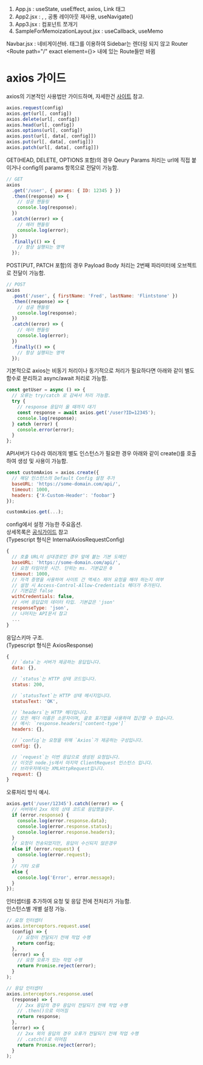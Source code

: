 1. App.js : useState, useEffect, axios, Link 태그
2. App2.jsx : <ButtonComponent />, <TextFieldComponent />, <TableComponent /> 공통 레이아웃 재사용, useNavigate()
3. App3.jsx : 컴포넌트 쪼개기
4. SampleForMemoizationLayout.jsx : useCallback, useMemo

Navbar.jsx : 네비게이션바. <Outlet /> 태그를 이용하여 Sidebar는 렌더링 되지 않고 Router <Route path="/" exact element={<Navbar />}> 내에 있는 Route들만 바뀜


# axios 가이드

axios의 기본적인 사용법만 가이드하며, 자세한건 [사이트](#https://axios-http.com/) 참고.

```javascript
axios.request(config)
axios.get(url[, config])
axios.delete(url[, config])
axios.head(url[, config])
axios.options(url[, config])
axios.post(url[, data[, config]])
axios.put(url[, data[, config]])
axios.patch(url[, data[, config]])
```

GET(HEAD, DELETE, OPTIONS 포함)의 경우 Qeury Params 처리는 url에 직접 붙이거나 config의 params 항목으로 전달이 가능함.

```jsx
// GET
axios
  .get('/user', { params: { ID: 12345 } })
  .then((response) => {
    // 성공 핸들링
    console.log(response);
  })
  .catch((error) => {
    // 에러 핸들링
    console.log(error);
  })
  .finally(() => {
    // 항상 실행되는 영역
  });
```

POST(PUT, PATCH 포함)의 경우 Payload Body 처리는 2번째 파라미터에 오브젝트로 전달이 가능함.

```jsx
// POST
axios
  .post('/user', { firstName: 'Fred', lastName: 'Flintstone' })
  .then((response) => {
    // 성공 핸들링
    console.log(response);
  })
  .catch((error) => {
    // 에러 핸들링
    console.log(error);
  })
  .finally(() => {
    // 항상 실행되는 영역
  });
```

기본적으로 axios는 비동기 처리이나 동기적으로 처리가 필요하다면 아래와 같이 별도 함수로 분리하고 async/await 처리로 가능함.

```jsx
const getUser = async () => {
  // 오류는 try/catch 로 감싸서 처리 가능함.
  try {
    // response 응답이 올 때까지 대기
    const response = await axios.get('/user?ID=12345');
    console.log(response);
  } catch (error) {
    console.error(error);
  }
};
```

API서버가 다수라 여러개의 별도 인스턴스가 필요한 경우 아래와 같이 create()를 호출하여 생성 및 사용이 가능함.

```jsx
const customAxios = axios.create({
  // 해당 인스턴스의 Default Config 설정 추가
  baseURL: 'https://some-domain.com/api/',
  timeout: 1000,
  headers: {'X-Custom-Header': 'foobar'}
});

customAxios.get(...);
```

config에서 설정 가능한 주요옵션.\
상세목록은 [공식가이드](#https://axios-http.com/docs/req_config) 참고\
(Typescript 형식은 InternalAxiosRequestConfig)

```jsx
{
  // 호출 URL이 상대경로인 경우 앞에 붙는 기본 도메인
  baseURL: 'https://some-domain.com/api/',
  // 요청 타임아웃 시간. 단위는 ms. 기본값은 0
  timeout: 1000,
  // 자격 증명을 사용하여 사이트 간 액세스 제어 요청을 해야 하는지 여부
  // 설정 시 Access-Control-Allow-Credentials 헤더가 추가된다.
  // 기본값은 false
  withCredentials: false,
  // 서버 응답값의 데이터 타입. 기본값은 'json'
  responseType: 'json',
  // 나머지는 API문서 참고
  ...
}
```

응답스키마 구조.\
(Typescript 형식은 AxiosResponse)

```jsx
{
  // `data`는 서버가 제공하는 응답입니다.
  data: {},

  // `status`는 HTTP 상태 코드입니다.
  status: 200,

  // `statusText`는 HTTP 상태 메시지입니다.
  statusText: 'OK',

  // `headers`는 HTTP 헤더입니다.
  // 모든 헤더 이름은 소문자이며, 괄호 표기법을 사용하여 접근할 수 있습니다.
  // 예시: `response.headers['content-type']`
  headers: {},

  // `config`는 요청을 위해 `Axios`가 제공하는 구성입니다.
  config: {},

  // `request`는 이번 응답으로 생성된 요청입니다.
  // 이것은 node.js에서 마지막 ClientRequest 인스턴스 입니다.
  // 브라우저에서는 XMLHttpRequest입니다.
  request: {}
}
```

오류처리 방식 예시.

```jsx
axios.get('/user/12345').catch((error) => {
  // 서버에서 2xx 외의 상태 코드로 응답했을경우.
  if (error.response) {
    console.log(error.response.data);
    console.log(error.response.status);
    console.log(error.response.headers);
  }
  // 요청이 전송되었지만, 응답이 수신되지 않은경우
  else if (error.request) {
    console.log(error.request);
  }
  // 기타 오류
  else {
    console.log('Error', error.message);
  }
});
```

인터셉터를 추가하여 요청 및 응답 전에 전처리가 가능함.\
인스턴스별 개별 설정 가능.

```jsx
// 요청 인터셉터
axios.interceptors.request.use(
  (config) => {
    // 요청이 전달되기 전에 작업 수행
    return config;
  },
  (error) => {
    // 요청 오류가 있는 작업 수행
    return Promise.reject(error);
  }
);

// 응답 인터셉터
axios.interceptors.response.use(
  (response) => {
    // 2xx 응답의 경우 응답이 전달되기 전에 작업 수행
    // .then()으로 이어짐
    return response;
  },
  (error) => {
    // 2xx 외의 응답의 경우 오류가 전달되기 전에 작업 수행
    // .catch()로 이어짐
    return Promise.reject(error);
  }
);
```
